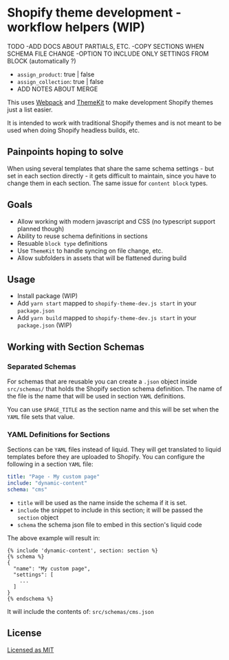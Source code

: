 # Shopify theme development - workflow helpers (WIP)

TODO
-ADD DOCS ABOUT PARTIALS, ETC.
-COPY SECTIONS WHEN SCHEMA FILE CHANGE
-OPTION TO INCLUDE ONLY SETTINGS FROM BLOCK  (automatically ?)
- `assign_product`: true | false
- `assign_collection`: true | false
- ADD NOTES ABOUT MERGE

This uses [Webpack](https://webpack.js.org/) and [ThemeKit](https://github.com/Shopify/node-themekit) to make development Shopify themes just a list easier.

It is intended to work with traditional Shopify themes and is not meant to be used when doing Shopify headless builds, etc.

## Painpoints hoping to solve
When using several templates that share the same schema settings - but set in each section directly - it gets
difficult to maintain, since you have to change them in each section. The same issue for `content block` types.

## Goals
- Allow working with modern javascript and CSS (no typescript support planned though)
- Ability to reuse schema definitions in sections
- Resuable `block type` definitions
- Use `ThemeKit` to handle syncing on file change, etc.
- Allow subfolders in assets that will be flattened during build

## Usage

- Install package (WIP)
- Add `yarn start` mapped to `shopify-theme-dev.js start` in your `package.json`
- Add `yarn build` mapped to `shopify-theme-dev.js start` in your `package.json` (WIP)

## Working with Section Schemas

### Separated Schemas
For schemas that are reusable you can create a `.json` object inside `src/schemas/` that holds
the Shopify section schema definition. The name of the file is the name that will be used in section `YAML`
definitions.

You can use `$PAGE_TITLE` as the section name and this will be set when the `YAML` file sets that value.

### YAML Definitions for Sections
Sections can be `YAML` files instead of liquid. They will get translated to liquid templates before
they are uploaded to Shopify. You can configure the following in a section `YAML` file:

```yaml
title: "Page - My custom page"
include: "dynamic-content"
schema: "cms"
```

- `title` will be used as the name inside the schema if it is set.
- `include` the snippet to include in this section; it will be passed the `section` object
- `schema` the schema json file to embed in this section's liquid code

The above example will result in:
```
{% include 'dynamic-content', section: section %}
{% schema %}
{
  "name": "My custom page",
  "settings": [
    ...
  ]
}
{% endschema %}
```
It will include the contents of: `src/schemas/cms.json`

## License

[Licensed as MIT](./LICENSE)
